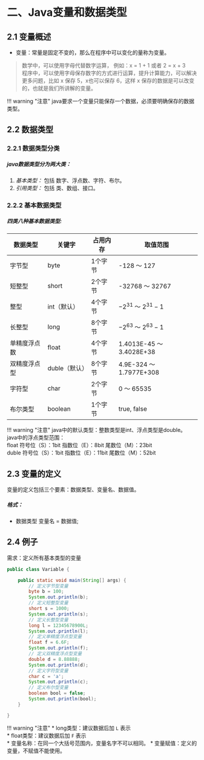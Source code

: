 # 二、Java变量和数据类型

## 2.1 变量概述

* 变量：常量是固定不变的，那么在程序中可以变化的量称为变量。
> 数学中，可以使用字母代替数字运算， 例如：x = 1 + 1 或者 2 = x + 3 <br>
> 程序中，可以使用字母保存数字的方式进行运算，提升计算能力，可以解决更多问题，比如 x 保存 5，x也可以保存 6，这样 x 保存的数据是可以改变的，也就是我们所讲解的变量。

!!! warning "注意"
    java要求一个变量只能保存一个数据，必须要明确保存的数据类型。

## 2.2 数据类型

### 2.2.1 数据类型分类

##### java数据类型分为两大类：

1. *基本类型：* 包括 数字、浮点数、字符、布尔。
2. *引用类型：* 包括 类、数组、接口。

### 2.2.2 基本数据类型

##### 四类八种基本数据类型:

|数据类型|关键字|占用内存|取值范围|
|-------|-----|------|-------|
|字节型|byte|1个字节|-128 ～ 127|
|短整型|short|2个字节|-32768 ～ 32767|
|整型|int（默认）|4个字节|$-2^{31}$ ～ $2^{31}-1$|
|长整型|long|8个字节|$-2^{63}$ ～ $2^{63}-1$|
|单精度浮点数|float|4个字节|1.4013E-45 ～ 3.4028E+38|
|双精度浮点型|duble（默认）|8个字节|4.9E-324 ～ 1.7977E+308|
|字符型|char|2个字节|0  ～ 65535|
|布尔类型|boolean|1个字节|true, false|

!!! warning "注意"
    java中的默认类型：整数类型是int、浮点类型是double。<br>
    java中的浮点类型范围：<br>
    float 符号位（S）：1bit 指数位（E）：8bit  尾数位（M）：23bit <br>
    duble 符号位（S）：1bit 指数位（E）：11bit 尾数位（M）：52bit

## 2.3 变量的定义

变量的定义包括三个要素：数据类型、变量名、数据值。

##### 格式：

* 数据类型 变量名 = 数据值;

## 2.4 例子

需求：定义所有基本类型的变量

```java
public class Variable {

    public static void main(String[] args) {
        // 定义字节型变量
        byte b = 100;
        System.out.println(b);
        // 定义短整型变量
        short s = 1000;
        System.out.println(s);
        // 定义长整型变量
        long l = 12345678900L;
        System.out.println(l);
        // 定义单精度浮点型变量
        float f = 6.6F;
        System.out.println(f);
        // 定义双精度浮点型变量
        double d = 8.88888;
        System.out.println(d);
        // 定义字符型变量
        char c = 'a';
        System.out.println(c);
        // 定义布尔型变量
        boolean bool = false;
        System.out.println(bool);
    }

}
```

!!! warning "注意"
    * long类型：建议数据后加 `L` 表示 <br>
    * float类型：建议数据后加 `F` 表示 <br>
    * 变量名称：在同一个大括号范围内，变量名字不可以相同。
    * 变量赋值：定义的变量，不赋值不能使用。